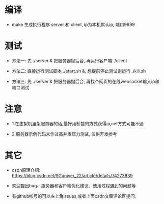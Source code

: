 # 编译

* make 生成执行程序 server 和 client, ip为本机默认ip, 端口9999

# 测试

* 方法一: 先 ./server & 把服务器抛后台, 再运行客户端 ./client

* 方法二: 直接运行测试脚本 ./start.sh &, 想提前停止测试则运行 ./kill.sh

* 方法三: 先 ./server & 把服务器抛后台, 再找个网页的在线websocket输入ip和端口测试

# 注意

* 1.在虚拟机里架服务器的话,最好用桥接的方式获得ip,net方式可能不通

* 2.服务器示例代码未作过高并发压力测试, 仅供开发参考

# 其它

* csdn原理介绍: https://blog.csdn.net/SGuniver_22/article/details/74273839

* 欢迎提出bug、服务器和客户端优化建议、使用过程遇到的问题等

* 有github帐号的可以左上角issues,或者上面csdn文章评论区提问.
